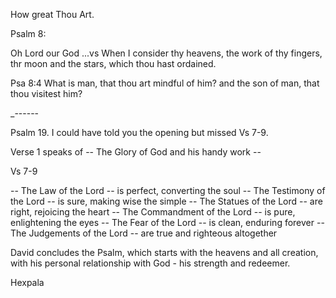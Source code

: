 How great Thou Art.

Psalm 8:

Oh Lord our God ...vs When I consider thy heavens, the work of thy fingers, thr moon and the stars, which thou hast ordained.

Psa 8:4 What is man, that thou art mindful of him? and the son of man, that thou visitest him?

_------



Psalm 19. I could have told you the opening but missed Vs 7-9.

Verse 1 speaks of -- The Glory of God and his handy work --

Vs 7-9

-- The Law of the Lord -- is perfect, converting the soul
-- The Testimony of the Lord -- is sure, making wise the simple
-- The Statues of the Lord -- are right, rejoicing the heart
-- The Commandment of the Lord -- is pure, enlightening the eyes
-- The Fear of the Lord -- is clean, enduring forever
-- The Judgements of the Lord -- are true and righteous altogether

David concludes the Psalm, which starts with the heavens and all creation, with his personal relationship with God - his strength and redeemer.

Hexpala
